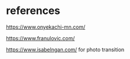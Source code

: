 # references 

https://www.onyekachi-mn.com/

https://www.franulovic.com/

https://www.isabelngan.com/
for photo transition